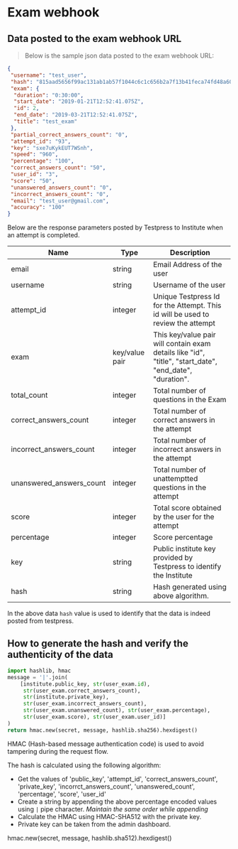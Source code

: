 # Exam webhook

## Data posted to the exam webhook URL 

> Below is the sample json data posted to the exam webhook URL:

```json
{
 "username": "test_user",
 "hash": "815aad5656f99ac131ab1ab57f1044c6c1c656b2a7f13b41feca74fd48a603f94a7024d6835204e463fbd79f6a4",
 "exam": {
  "duration": "0:30:00",
  "start_date": "2019-01-21T12:52:41.075Z",
  "id": 2,
  "end_date": "2019-03-21T12:52:41.075Z",
  "title": "test_exam"
 },
 "partial_correct_answers_count": "0",
 "attempt_id": "93",
 "key": "sxe7uKykEUT7WSnh",
 "speed": "960",
 "percentage": "100",
 "correct_answers_count": "50",
 "user_id": "3",
 "score": "50",
 "unanswered_answers_count": "0",
 "incorrect_answers_count": "0",
 "email": "test_user@gmail.com",
 "accuracy": "100"
}
```
Below are the response parameters posted by Testpress to Institute when an attempt is completed.

Name | Type | Description
-----|------|-------------
email | string | Email Address of the user
username | string | Username of the user
attempt_id | integer | Unique Testpress Id for the Attempt. This id will be used to review the attempt
exam | key/value pair | This key/value pair will contain exam details like "id", "title", "start_date", "end_date", "duration". 
total_count | integer | Total number of questions in the Exam
correct_answers_count | integer | Total number of correct answers in the attempt
incorrect_answers_count | integer | Total number of incorrect answers in the attempt
unanswered_answers_count | integer | Total number of unattemptted questions in the attempt
score | integer | Total score obtained by the user for the attempt
percentage | integer | Score percentage
key | string | Public institute key provided by Testpress to identify the Institute
hash | string | Hash generated using above algorithm.

In the above data `hash` value is used to identify that the data is indeed posted from testpress.

## How to generate the hash and verify the authenticity of the data

```python
import hashlib, hmac
message = '|'.join(
    [institute.public_key, str(user_exam.id),
     str(user_exam.correct_answers_count),
     str(institute.private_key),
     str(user_exam.incorrect_answers_count),
     str(user_exam.unanswered_count), str(user_exam.percentage),
     str(user_exam.score), str(user_exam.user_id)]
)
return hmac.new(secret, message, hashlib.sha256).hexdigest()
```

HMAC (Hash-based message authentication code) is used to avoid tampering during the request flow.

The hash is calculated using the following algorithm:

* Get the values of 'public_key', 'attempt_id', 'correct_answers_count', 'private_key', 'incorrct_answers_count', 'unanswered_count', 'percentage', 'score', 'user_id'
* Create a string by appending the above percentage encoded values using `|` pipe character. *Maintain the same order while appending*
* Calculate the HMAC using HMAC-SHA512 with the private key.
* Private key can be taken from the admin dashboard.

hmac.new(secret, message, hashlib.sha512).hexdigest()
